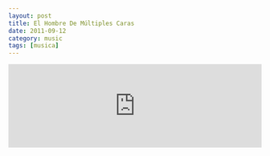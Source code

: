 ```yaml
---
layout: post
title: El Hombre De Múltiples Caras
date: 2011-09-12
category: music
tags: [musica]
---
```


<iframe width="100%" height="166" scrolling="no" frameborder="no" src="https://w.soundcloud.com/player/?url=http%3A%2F%2Fapi.soundcloud.com%2Ftracks%2F95319381">
</iframe>
